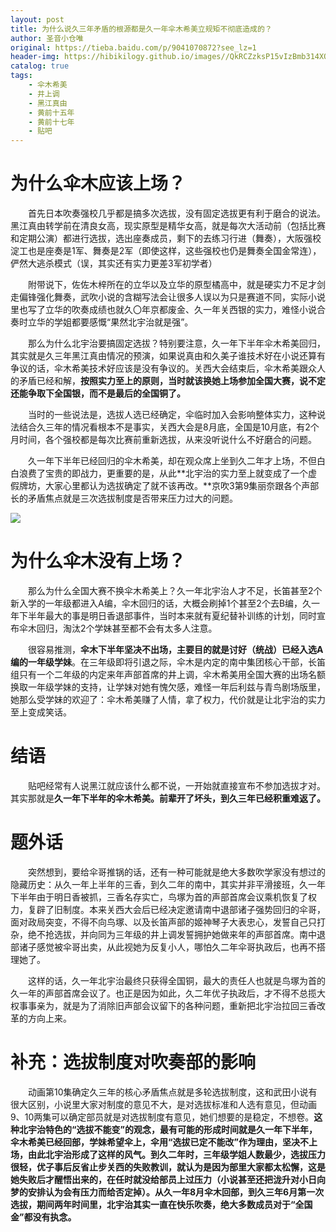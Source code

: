```yaml
---
layout: post
title: 为什么说久三年矛盾的根源都是久一年伞木希美立规矩不彻底造成的？
author: 圣音小仓唯
original: https://tieba.baidu.com/p/9041070872?see_lz=1
header-img: https://hibikilogy.github.io/images//QkRCZzksP15vIzBmb314XQ==.w560.h311.jpg
catalog: true
tags:
    - 伞木希美
    - 井上调
    - 黑江真由
    - 黄前十五年
    - 黄前十七年
    - 贴吧
---
```

# 为什么伞木应该上场？
&emsp;&emsp;首先日本吹奏强校几乎都是搞多次选拔，没有固定选拔更有利于磨合的说法。黑江真由转学前在清良女高，现实原型是精华女高，就是每次大活动前（包括比赛和定期公演）都进行选拔，选出座奏成员，剩下的去练习行进（舞奏），大阪强校淀工也是座奏是1军、舞奏是2军（即使这样，这些强校也仍是舞奏全国金常连），俨然大逃杀模式（误，其实还有实力更差3军初学者）

&emsp;&emsp;附带说下，佐佐木梓所在的立华以及立华的原型橘高中，就是硬实力不足才剑走偏锋强化舞奏，武吹小说的含糊写法会让很多人误以为只是赛道不同，实际小说里也写了立华的吹奏成绩也就久〇年京都废金、久一年关西银的实力，难怪小说合奏时立华的学姐都要感慨“果然北宇治就是强”。

&emsp;&emsp;那么为什么北宇治要搞固定选拔？特别要注意，久一年下半年伞木希美回归，其实就是久三年黑江真由情况的预演，如果说真由和久美子谁技术好在小说还算有争议的话，伞木希美技术好应该是没有争议的。关西大会结束后，伞木希美跟众人的矛盾已经和解，**按照实力至上的原则，当时就该换她上场参加全国大赛，说不定还能争取下全国银，而不是最后的全国铜了。**

&emsp;&emsp;当时的一些说法是，选拔人选已经确定，伞临时加入会影响整体实力，这种说法结合久三年的情况看根本不是事实，关西大会是8月底，全国是10月底，有2个月时间，各个强校都是每次比赛前重新选拔，从来没听说什么不好磨合的问题。

&emsp;&emsp;久一年下半年已经回归的伞木希美，却在观众席上坐到久二年才上场，不但白白浪费了宝贵的即战力，更重要的是，从此**北宇治的实力至上就变成了一个虚假牌坊，大家心里都认为选拔确定了就不该再改。**京吹3第9集丽奈跟各个声部长的矛盾焦点就是三次选拔制度是否带来压力过大的问题。

![](https://hibikilogy.github.io/images//QkRCZzksP15vIzBmb314XQ==.w560.h311.jpg)

# 为什么伞木没有上场？
&emsp;&emsp;那么为什么全国大赛不换伞木希美上？久一年北宇治人才不足，长笛甚至2个新入学的一年级都进入A编，伞木回归的话，大概会刷掉1个甚至2个去B编，久一年下半年最大的事是明日香退部事件，当时本来就有夏纪替补训练的计划，同时宣布伞木回归，淘汰2个学妹甚至都不会有太多人注意。

&emsp;&emsp;很容易推测，**伞木下半年坚决不出场，主要目的就是讨好（统战）已经入选A编的一年级学妹**。在三年级即将引退之际，伞木是内定的南中集团核心干部，长笛组只有一个二年级的内定来年声部首席的井上调，伞木希美用全国大赛的出场名额换取一年级学妹的支持，让学妹对她有愧欠感，难怪一年后利兹与青鸟剧场版里，她那么受学妹的欢迎了：伞木希美赚了人情，拿了权力，代价就是让北宇治的实力至上变成笑话。

# 结语

&emsp;&emsp;贴吧经常有人说黑江就应该什么都不说，一开始就直接宣布不参加选拔才对。其实那就是**久一年下半年的伞木希美。前辈开了坏头，到久三年已经积重难返了。**

# 题外话

&emsp;&emsp;突然想到，要给伞哥推锅的话，还有一种可能就是绝大多数吹学家没有想过的隐藏历史：从久一年上半年的三香，到久二年的南中，其实并非平滑接班，久一年下半年由于明日香被抓，三香名存实亡，鸟塚为首的声部首席会议乘机恢复了权力，复辟了旧制度。本来关西大会后已经决定邀请南中退部诸子强势回归的伞哥，面对政局突变，不得不向鸟塚、以及长笛声部的姬神琴子大表忠心，发誓自己只打杂，绝不抢选拔，并向同为三年级的井上调发誓拥护她做来年的声部首席。南中退部诸子感觉被伞哥出卖，从此视她为反复小人，哪怕久二年伞哥执政后，也再不搭理她了。

&emsp;&emsp;这样的话，久一年北宇治最终只获得全国铜，最大的责任人也就是鸟塚为首的久一年的声部首席会议了。也正是因为如此，久二年优子执政后，才不得不总揽大权事事亲为，就是为了消除旧声部会议留下的各种问题，重新把北宇治拉回三香改革的方向上来。

# 补充：选拔制度对吹奏部的影响

&emsp;&emsp;动画第10集确定久三年的核心矛盾焦点就是多轮选拔制度，这和武田小说有很大区别，小说里大家对制度的意见不大，是对选拔标准和人选有意见，但动画9、10两集可以确定部员就是对选拔制度有意见，她们想要的是稳定，不想卷。**这种北宇治特色的“选拔不能变”的观念，最有可能的形成时间就是久一年下半年，伞木希美已经回部，学妹希望伞上，伞用“选拔已定不能改”作为理由，坚决不上场，由此北宇治形成了这样的风气。**到久二年时，三年级学姐人数最少，选拔压力很轻，优子事后反省止步关西的失败教训，就认为是因为部里大家都太松懈，这是她失败后才醒悟出来的，在任时就没给部员上过压力（小说甚至还把泷升对小日向梦的安排认为会有压力而给否定掉）。从久一年8月伞木回部，到久三年6月第一次选拔，期间**两年时间里，北宇治其实一直在快乐吹奏，绝大多数成员对于“全国金”都没有执念。**